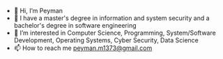 - 👋 Hi, I’m Peyman
- 🌱 I have a master's degree in information and system security and a bachelor's degree in software engineering
- 👀 I’m interested in Computer Science, Programming, System/Software Development, Operating Systems, Cyber Security, Data Science
- 📫 How to reach me peyman.m1373@gmail.com
